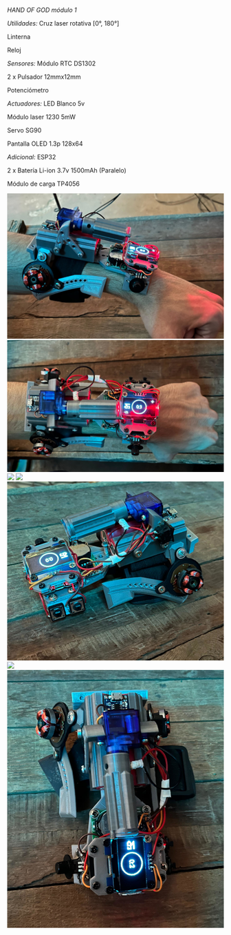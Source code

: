 *HAND OF GOD módulo 1*

*Utilidades:*
  Cruz laser rotativa [0°, 180°]
  
  Linterna
  
  Reloj
  
*Sensores:*
  Módulo RTC DS1302
  
  2 x Pulsador 12mmx12mm
  
  Potenciómetro
  
*Actuadores:*
  LED Blanco 5v
  
  Módulo laser 1230 5mW
  
  Servo SG90
  
  Pantalla OLED 1.3p 128x64
  
*Adicional:*
  ESP32
  
  2 x Batería Li-ion 3.7v 1500mAh (Paralelo)
  
  Módulo de carga TP4056
  
![](pictures/6.jpg)
![](pictures/7.jpg)
![](pictures/2.jpg)
![](pictures/3.jpg)
![](pictures/1.jpg)
![](pictures/4.jpg)
![](pictures/5.jpg)


